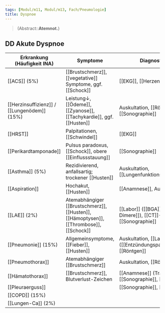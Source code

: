 ```yaml
---
tags: [Modul/m11, Modul/m13, Fach/Pneumologie]
title: Dyspnoe
---
```

> (Abstract::**Atemnot.**)

## DD Akute Dyspnoe
| Erkrankung (Häufigkeit INA)                 | Symptome                                                                               | Diagnostik                                                       |
| ------------------------------------------- | -------------------------------------------------------------------------------------- | ---------------------------------------------------------------- |
| [[ACS]] (5%)                                | [[Brustschmerz]], [[vegetative]] Symptome, ggf. [[Schock]]                             | [[EKG]], [[Herzenzyme]]                                          |
| [[Herzinsuffizienz]] / [[Lungenödem]] (15%) | Leistung↓, [[Ödeme]], [[Zyanose]], [[Tachykardie]], ggf. [[Husten]]                    | Auskultation, [[Röntgen]], [[Sonographie]]                       |
| [[HRST]]                                    | Palpitationen, [[Schwindel]]                                                           | [[EKG]]                                                          |
| [[Perikardtamponade]]                       | Pulsus paradoxus, [[Schock]], obere [[Einflussstauung]]                                | [[Sonographie]]                                                  |
| [[Asthma]] (5%)                             | Rezidivierend, anfallsartig; trockener [[Husten]]                                      | Auskultation, [[Lungenfunktionsprüfung]]                         |
| [[Aspiration]]                              | Hochakut, [[Husten]]                                                                   | [[Anamnese]], Auskultation                                       |
| [[LAE]] (2%)                                | Atemabhängiger [[Brustschmerz]], [[Husten]], [[Hämoptysen]], [[Thrombose]], [[Schock]] | [[Labor]] ([[BGA]], [[D-Dimere]]), [[CT]]-Angio, [[Sonographie]] |
| [[Pneumonie]] (15%)                         | Allgemeinsymptome, [[Fieber]], [[Husten]]                                              | Auskultation, [[Labor]] ([[Entzündungsparameter]]), [[Röntgen]]  |
| [[Pneumothorax]]                            | Atemabhängiger [[Brustschmerz]]                                                        | Auskultation, [[Röntgen]]                                        |
| [[Hämatothorax]]                            | [[Brustschmerz]], Blutverlust-Zeichen                                                  | [[Anamnese]] (Trauma?), [[Sonographie]], [[Röntgen]]             |
| [[Pleuraerguss]]                            |                                                                                        | [[Sonographie]], [[Röntgen]]                                     |
| [[COPD]] (15%)                              |                                                                                        |                                                                  |
| [[Lungen-Ca]] (2%)                                            |                                                                                        |                                                                  |